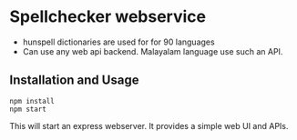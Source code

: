 # Spellchecker webservice

 * hunspell dictionaries are used for for 90 languages
 * Can use any web api backend. Malayalam language use such an API.

## Installation and Usage

```
npm install
npm start
```

This will start an express webserver. It provides a simple web UI and APIs.
